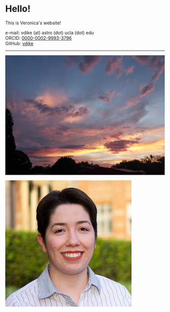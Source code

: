 # Hello!
This is Veronica's website!

e-mail: vdike (at) astro (dot) ucla (dot) edu  
ORCID: [0000-0002-9993-3796](https://orcid.org/0000-0002-9993-3796)  
GitHub: [vdike](https://github.com/vdike)

---

![llsunset](20220802_201457.jpg)

![bright](smallbright.jpg)
